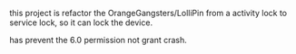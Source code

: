this project is refactor the OrangeGangsters/LolliPin from a activity lock to service lock, so it can lock the device.

has prevent the 6.0 permission not grant crash.
